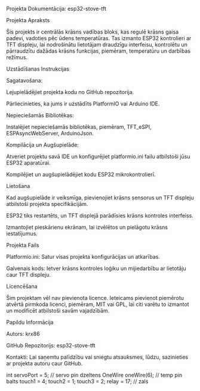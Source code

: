
Projekta Dokumentācija: esp32-stove-tft

Projekta Apraksts

Šis projekts ir centrālās krāsns vadības bloks, kas regulē krāsns gaisa padevi, vadoties pēc ūdens temperatūras. Tas izmanto ESP32 kontrolieri ar TFT displeju, lai nodrošinātu lietotājam draudzīgu interfeisu, kontrolētu un pārraudzītu dažādas krāsns funkcijas, piemēram, temperatūru un darbības režīmus.

Uzstādīšanas Instrukcijas

Sagatavošana:

Lejupielādējiet projekta kodu no GitHub repozitorija.

Pārliecinieties, ka jums ir uzstādīts PlatformIO vai Arduino IDE.

Nepieciešamās Bibliotēkas:

Instalējiet nepieciešamās bibliotēkas, piemēram, TFT_eSPI, ESPAsyncWebServer, ArduinoJson.

Kompilācija un Augšupielāde:

Atveriet projektu savā IDE un konfigurējiet platformio.ini failu atbilstoši jūsu ESP32 aparatūrai.

Kompilējiet un augšupielādējiet kodu ESP32 mikrokontrolierī.

Lietošana

Kad augšupielāde ir veiksmīga, pievienojiet krāsns sensorus un TFT displeju atbilstoši projekta specifikācijām.

ESP32 tiks restartēts, un TFT displejā parādīsies krāsns kontroles interfeiss.

Izmantojiet pieskārienu ekrānam, lai izvēlētos un pielāgotu krāsns iestatījumus.

Projekta Fails

Platformio.ini: Satur visas projekta konfigurācijas un atkarības.

Galvenais kods: Ietver krāsns kontroles loģiku un mijiedarbību ar lietotāju caur TFT displeju.

Licencēšana

Šim projektam vēl nav pievienota licence. Ieteicams pievienot piemērotu atvērtā pirmkoda licenci, piemēram, MIT vai GPL, lai citi varētu to izmantot un modificēt atbilstoši savām vajadzībām.

Papildu Informācija

Autors: krx86

GitHub Repozitorijs: esp32-stove-tft

Kontakti: Lai saņemtu palīdzību vai sniegtu atsauksmes, lūdzu, sazinieties ar projekta autoru caur GitHub.

int servoPort = 5;   // servo pin dzeltens
OneWire oneWire(6); // temp pin balts
touch1 = 4;
touch2 = 1;
touch3 = 2;
relay = 17; // zals


